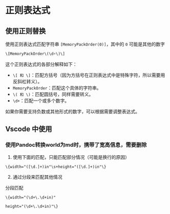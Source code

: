 # 正则表达式


## 使用正则替换

使用正则表达式匹配字符串 `[MemoryPackOrder(0)]`，其中的 `0` 可能是其他的数字

```css
\[MemoryPackOrder\(\d+\)\]
```

这个正则表达式的各部分解释如下：

- `\[ 和 \]`：匹配方括号（因为方括号在正则表达式中是特殊字符，所以需要用反斜杠转义）。
- `MemoryPackOrder`：匹配这个具体的字符串。
- `\( 和 \)`：匹配圆括号，同样需要转义。
- `\d+`：匹配一个或多个数字。
  
如果你需要支持负数或其他形式的数字，可以根据需要调整表达式。

## Vscode 中使用

### 使用Pandoc转换world为md时，携带了宽高信息，需要删除

1. 使用下面的匹配，只能匹配部分情况（可能是换行的原因）

```
\{width="([\d.]+)in"\s+height="([\d.]+)in"\}
```


2. 通过分段来匹配其他情况


分段匹配
```
\{width="(\d+\.\d+in)"
```

```
height="(\d+\.\d+in)"\}
```

